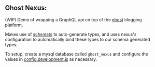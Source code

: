## Ghost Nexus:

(WIP) Demo of wrapping a GraphQL api on top of the [ghost](https://github.com/TryGhost/Ghost) blogging platform.

Makes use of [schemats](https://github.com/SweetIQ/schemats) to auto-generate types, and uses nexus's configuration to automatically bind these types to our schema generated types.

To setup, create a mysql database called `ghost_nexus` and configure the values in [config.development.js](https://github.com/prisma/nexus/blob/develop/examples/ghost/config.development.json) as necessary.
